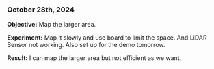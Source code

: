 
### October 28th, 2024

**Objective:** Map the larger area.

**Experiment:** Map it slowly and use board to limit the space. And LiDAR Sensor not working. Also set up for the demo tomorrow.

**Result:** I can map the larger area but not efficient as we want.